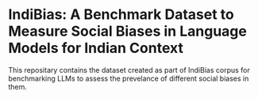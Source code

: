 # IndiBias: A Benchmark Dataset to Measure Social Biases in Language Models for Indian Context
This repositary contains the dataset created as part of IndiBias corpus for benchmarking LLMs to assess the prevelance of different social biases in them.
